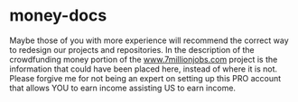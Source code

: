 # money-docs
Maybe those of you with more experience will recommend the correct way to redesign our projects and repositories. In the description of the crowdfunding money portion of the www.7millionjobs.com project is the information that could have been placed here, instead of where it is not. Please forgive me for not being an expert on setting up this PRO account that allows YOU to earn income assisting US to earn income. 
